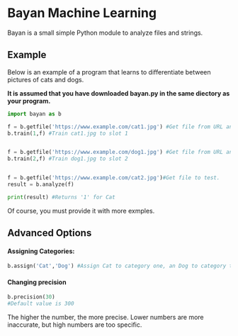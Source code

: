 # Bayan Machine Learning

Bayan is a small simple Python module to analyze files and strings.

## Example

Below is an example of a program that learns to differentiate between pictures of cats and dogs.

**It is assumed that you have downloaded bayan.py in the same diectory as your program.**

```python
import bayan as b

f = b.getfile('https://www.example.com/cat1.jpg') #Get file from URL and string it.
b.train(1,f) #Train cat1.jpg to slot 1


f = b.getfile('https://www.example.com/dog1.jpg') #Get file from URL and string it.
b.train(2,f) #Train dog1.jpg to slot 2


f = b.getfile('https://www.example.com/cat2.jpg')#Get file to test.
result = b.analyze(f)

print(result) #Returns '1' for Cat
```
Of course, you must provide it with more exmples.
## Advanced Options
#### Assigning Categories:
```python
b.assign('Cat','Dog') #Assign Cat to category one, an Dog to category two
```
#### Changing precision
```python
b.precision(30)
#Default value is 300
```
The higher the number, the more precise. Lower numbers are more inaccurate, but high numbers are too specific.
